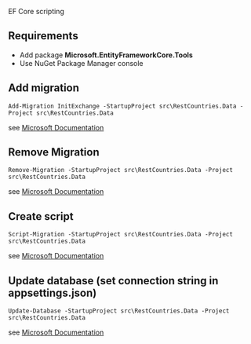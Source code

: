 EF Core scripting 

## Requirements
- Add package __Microsoft.EntityFrameworkCore.Tools__
- Use NuGet Package Manager console 

## Add migration

    Add-Migration InitExchange -StartupProject src\RestCountries.Data -Project src\RestCountries.Data
  see [Microsoft Documentation](https://docs.microsoft.com/de-de/ef/core/managing-schemas/migrations/managing?tabs=vs)

## Remove Migration

    Remove-Migration -StartupProject src\RestCountries.Data -Project src\RestCountries.Data
  see [Microsoft Documentation](https://docs.microsoft.com/de-de/ef/core/managing-schemas/migrations/managing?tabs=vs)

## Create script 

    Script-Migration -StartupProject src\RestCountries.Data -Project src\RestCountries.Data
  see [Microsoft Documentation](https://docs.microsoft.com/de-de/ef/core/managing-schemas/migrations/applying?tabs=vs)

## Update database (set connection string in appsettings.json)
    Update-Database -StartupProject src\RestCountries.Data -Project src\RestCountries.Data
  see [Microsoft Documentation](https://docs.microsoft.com/de-de/ef/core/managing-schemas/migrations/applying?tabs=vs)

